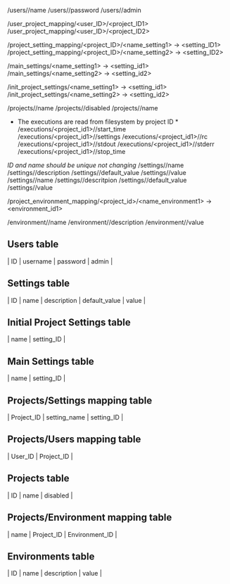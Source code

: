 
/users/<ID1>/name
/users/<ID1>/password
/users/<ID1>/admin

/user_project_mapping/<user_ID>/<project_ID1>
/user_project_mapping/<user_ID>/<project_ID2>

/project_setting_mapping/<project_ID>/<name_setting1> -> <setting_ID1>
/project_setting_mapping/<project_ID>/<name_setting2> -> <setting_ID2>

/main_settings/<name_setting1> -> <setting_id1>
/main_settings/<name_setting2> -> <setting_id2>


/init_project_settings/<name_setting1> -> <setting_id1>
/init_project_settings/<name_setting2> -> <setting_id2>

/projects/<ID1>/name
/projects/<ID1>/disabled
/projects/<ID2>/name

* The executions are read from filesystem by project ID *
/executions/<project_id1>/<ID1>/start_time
/executions/<project_id1>/<ID1>/settings
/executions/<project_id1>/<ID1>/rc
/executions/<project_id1>/<ID1>/stdout
/executions/<project_id1>/<ID1>/stderr
/executions/<project_id1>/<ID1>/stop_time

*ID and name should be unique not changing*
/settings/<ID1>/name
/settings/<ID1>/description
/settings/<ID1>/default_value
/settings/<ID1>/value
/settings/<ID2>/name
/settings/<ID2>/descritpion
/settings/<ID2>/default_value
/settings/<ID2>/value

/project_environment_mapping/<project_id>/<name_environment1> -> <environment_id1>

/environment/<ID1>/name
/environment/<ID1>/description
/environment/<ID1>/value


## Users table
| ID | username | password | admin |

## Settings table
| ID | name | description | default_value | value |

## Initial Project Settings table
| name | setting_ID |

## Main Settings table
| name | setting_ID |

## Projects/Settings mapping table 
| Project_ID | setting_name | setting_ID |

## Projects/Users mapping table 
| User_ID | Project_ID |

## Projects table
| ID | name | disabled | 

## Projects/Environment mapping table 
| name | Project_ID | Environment_ID |

## Environments table
| ID | name | description | value |
